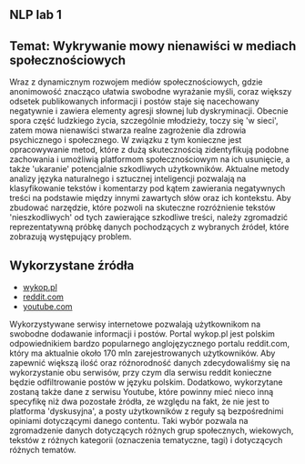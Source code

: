 ## NLP lab 1

## Temat: Wykrywanie mowy nienawiści w mediach społecznościowych


Wraz z dynamicznym rozwojem mediów społecznościowych, gdzie anonimowość znacząco ułatwia swobodne wyrażanie myśli, coraz większy odsetek publikowanych informacji i postów staje się nacechowany negatywnie i zawiera elementy agresji słownej lub dyskryminacji. Obecnie spora część ludzkiego życia, szczególnie młodzieży, toczy się 'w sieci', zatem mowa nienawiści stwarza realne zagrożenie dla zdrowia psychicznego i społecznego. W związku z tym konieczne jest opracowywanie metod, które z dużą skutecznością zidentyfikują podobne zachowania i umożliwią platformom społecznościowym na ich usunięcie, a także 'ukaranie' potencjalnie szkodliwych użytkowników. Aktualne metody analizy języka naturalnego i sztucznej inteligencji pozwalają na klasyfikowanie tekstów i komentarzy pod kątem zawierania negatywnych treści na podstawie między innymi zawartych słów oraz ich kontekstu. Aby zbudować narzędzie, które pozwoli na skuteczne rozróżnienie tekstów 'nieszkodliwych' od tych zawierające szkodliwe treści, należy zgromadzić reprezentatywną próbkę danych pochodzących z wybranych źródeł, które zobrazują występujący problem.


## Wykorzystane źródła
* [wykop.pl](https://wykop.pl/) 
* [reddit.com](https://www.reddit.com/)
* [youtube.com](https://www.youtube.com/)

Wykorzystywane serwisy internetowe pozwalają użytkownikom na swobodne dodawanie informacji i postów. Portal wykop.pl jest polskim odpowiednikiem bardzo popularnego anglojęzycznego portalu reddit.com, który ma aktualnie około 170 mln zarejestrowanych użytkowników. Aby zapewnić większą ilość oraz róźnorodność danych zdecydowaliśmy się na wykorzystanie obu serwisów, przy czym dla serwisu reddit konieczne będzie odfiltrowanie postów w języku polskim. Dodatkowo, wykorzytane zostaną także dane z serwisu Youtube, które powinny mieć nieco inną specyfikę niż dwa pozostałe źródła, ze względu na fakt, że nie jest to platforma 'dyskusyjna', a posty użytkowników z reguły są bezpośrednimi opiniami dotyczącymi danego contentu.  Taki wybór pozwala na zgromadzenie danych dotyczących różnych grup społecznych, wiekowych, tekstów z różnych kategorii (oznaczenia tematyczne, tagi) i dotyczących różnych tematów. 
